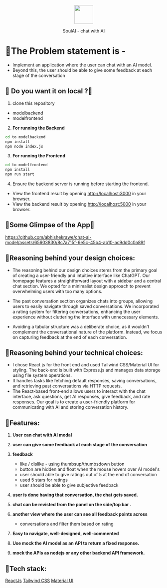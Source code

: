 <div align="center">
  <img src="https://www.soulhq.ai/assets/soul-ui-logo.webp" height="60" width="60"/>
  <p>SoulAI - chat with AI</p>
</div>

# 💙The Problem statement is -

- Implement an application where the user can chat with an AI model. 
- Beyond this, the user should be able to give some feedback at each stage of the conversation

## 🎀 Do you want it on local ?🎀 

1. clone this repository
- modelbackend
- modelfrontend

2. **For running the Backend**
```bash
cd to modelbackend
npm install
npm node index.js
```

3. **For running the Frontend** 
```bash
cd to modelfrontend
npm install
npm run start
```
4. Ensure the backend server is running before starting the frontend. 
- View the frontend result by opening [http://localhost:3000](http://localhost:3000) in your browser.
- View the backend result by opening [http://localhost:5000](http://localhost:5000) in your browser.

## 🎊Some Glimpse of the App🎊

https://github.com/abhishekrawe/chat-ai-model/assets/65603830/8c7a715f-6e5c-45b4-ab10-ac9dd0c0a89f

## 🍨Reasoning behind your design choices:

- The reasoning behind our design choices stems from the primary goal of creating a user-friendly and intuitive interface like ChatGPT. 
Our homepage features a straightforward layout with a sidebar and a central chat section.
We opted for a minimalist design approach to prevent overwhelming users with too many options.

- The past conversation section organizes chats into groups, allowing users to easily navigate through saved conversations. 
We incorporated a rating system for filtering conversations, enhancing the user experience without cluttering the interface with unnecessary elements.

- Avoiding a tabular structure was a deliberate choice, as it wouldn't complement the conversational nature of the platform. 
Instead, we focus on capturing feedback at the end of each conversation.

## 🌵Reasoning behind your technical choices:
- I chose React.js for the front end and used Tailwind CSS/Material UI for styling. 
The back-end is built with Express.js and manages data storage using file system operations.
- It handles tasks like fetching default responses, saving conversations, and retrieving past conversations via HTTP requests. 
- The React-based front-end allows users to interact with the chat interface, ask questions, get AI responses, give feedback, and rate responses.
Our goal is to create a user-friendly platform for communicating with AI and storing conversation history.


## 🤖Features:

1.	**User can chat with AI modal**
2.	**user can give some feedback at each stage of the conversation**
3.	**feedback**
      - like / dislike - using thumbsup/thumbsdown button
      - button are hidden and float when the mouse hovers over AI model's
      - user should able to give ratings out of 5 at the end of conversation
      - used 5 stars for ratings
      - user should be able to give subjective feedback
4.	**user is done having that conversation, the chat gets saved.**
5.  **chat can be revisted from the panel on the side/top bar .**
6.  **another view where the user can see all feedback points across**
      - conversations and filter them based on rating

7. **Easy to navigate, well-designed, well-commented**
8. **Use mock the AI model as an API to return a fixed response.**
9. **mock the APIs as nodejs or any other backend API framework.**

## 🔮Tech stack:
[ReactJs](https://react.dev/) 
[Tailwind CSS](https://tailwindcss.com/) 
[Material UI](https://mui.com/) 
